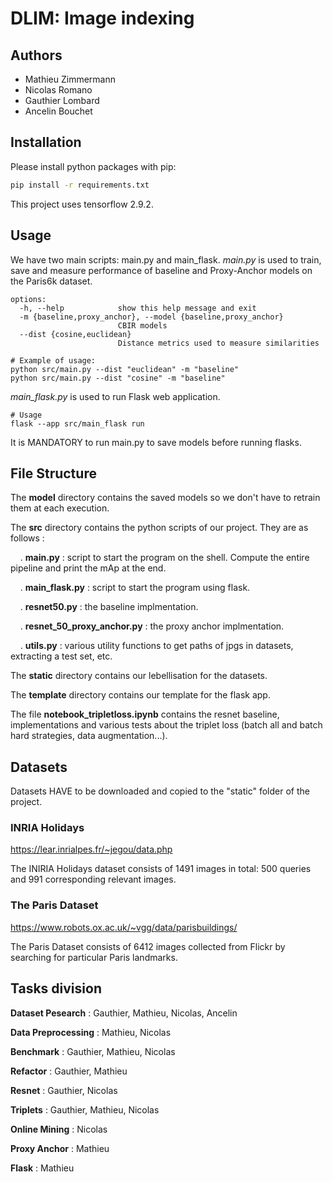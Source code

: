 # DLIM: Image indexing
## Authors
- Mathieu Zimmermann
- Nicolas Romano
- Gauthier Lombard
- Ancelin Bouchet

## Installation

Please install python packages with pip:
```sh
pip install -r requirements.txt
```
This project uses tensorflow 2.9.2.

## Usage

We have two main scripts: main.py and main_flask.
*main.py* is used to train, save and measure performance of baseline and Proxy-Anchor models on the Paris6k dataset.

```
options:
  -h, --help            show this help message and exit
  -m {baseline,proxy_anchor}, --model {baseline,proxy_anchor}
                        CBIR models
  --dist {cosine,euclidean}
                        Distance metrics used to measure similarities

# Example of usage:
python src/main.py --dist "euclidean" -m "baseline"
python src/main.py --dist "cosine" -m "baseline"
```
*main_flask.py* is used to run Flask web application.
```
# Usage
flask --app src/main_flask run
```
It is MANDATORY to run main.py to save models before running flasks.

## File Structure

The __model__ directory contains the saved models so we don't have to retrain them at each execution.

The __src__ directory contains the python scripts of our project. They are as follows :  

&nbsp;&nbsp;&nbsp;&nbsp;. __main.py__ : script to start the program on the shell. Compute the entire pipeline and print the mAp at the end.

&nbsp;&nbsp;&nbsp;&nbsp;. __main_flask.py__ : script to start the program using flask.

&nbsp;&nbsp;&nbsp;&nbsp;. __resnet50.py__ : the baseline implmentation.

&nbsp;&nbsp;&nbsp;&nbsp;. __resnet_50_proxy_anchor.py__ : the proxy anchor implmentation.

&nbsp;&nbsp;&nbsp;&nbsp;. __utils.py__ : various utility functions to get paths of jpgs in datasets, extracting a test set, etc.

The __static__ directory contains our lebellisation for the datasets.

The __template__ directory contains our template for the flask app.

The file __notebook_tripletloss.ipynb__ contains the resnet baseline, implementations and various tests about the triplet loss (batch all and batch hard strategies, data augmentation...).

## Datasets

Datasets HAVE to be downloaded and copied to the "static" folder of the project.

### INRIA Holidays

https://lear.inrialpes.fr/~jegou/data.php

The INIRIA Holidays dataset consists of 1491 images in total: 500 queries and 991 corresponding relevant images.
 
### The Paris Dataset

https://www.robots.ox.ac.uk/~vgg/data/parisbuildings/

The Paris Dataset consists of 6412 images collected from Flickr by searching for particular Paris landmarks.

## Tasks division

__Dataset Pesearch__ : Gauthier, Mathieu, Nicolas, Ancelin

__Data Preprocessing__ : Mathieu, Nicolas

__Benchmark__ : Gauthier, Mathieu, Nicolas

__Refactor__ : Gauthier, Mathieu

__Resnet__ : Gauthier, Nicolas

__Triplets__ : Gauthier, Mathieu, Nicolas

__Online Mining__ : Nicolas

__Proxy Anchor__ : Mathieu

__Flask__ : Mathieu

